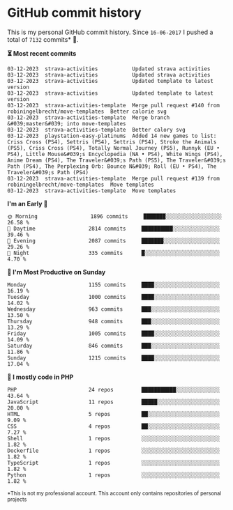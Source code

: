 # GitHub commit history
This is my personal GitHub commit history. Since <!--START_SECTION:first-commit-date-->`16-06-2017`<!--END_SECTION:first-commit-date--> I pushed a total of <!--START_SECTION:total-commit-count-->`7132`<!--END_SECTION:total-commit-count--> commits* 🎉.

<!--START_SECTION:most-recent-commits-->
**⏳ Most recent commits**
                                        
```text
03-12-2023  strava-activities           Updated strava activities
03-12-2023  strava-activities           Updated strava activities
03-12-2023  strava-activities           Updated template to latest version
03-12-2023  strava-activities           Updated template to latest version
03-12-2023  strava-activities-template  Merge pull request #140 from robiningelbrecht/move-templates  Better calorie svg
03-12-2023  strava-activities-template  Merge branch &#039;master&#039; into move-templates
03-12-2023  strava-activities-template  Better calory svg
03-12-2023  playstation-easy-platinums  Added 14 new games to list: Criss Cross (PS4), Settris (PS4), Settris (PS4), Stroke the Animals (PS5), Criss Cross (PS4), Totally Normal Journey (PS5), Runnyk (EU • PS4), Little Mouse&#039;s Encyclopedia (NA • PS4), White Wings (PS4), Anime Dream (PS4), The Traveler&#039;s Path (PS5), The Traveler&#039;s Path (PS4), The Perplexing Orb: Bounce N&#039; Roll (EU • PS4), The Traveler&#039;s Path (PS4)
03-12-2023  strava-activities-template  Merge pull request #139 from robiningelbrecht/move-templates  Move templates
03-12-2023  strava-activities-template  Move templates
```
<!--END_SECTION:most-recent-commits-->  

<!--START_SECTION:commits-per-day-time-->
**I&#039;m an Early 🐤**

```text
🌞 Morning                 1896 commits     ███████░░░░░░░░░░░░░░░░░░   26.58 %
🌆 Daytime                 2814 commits     ██████████░░░░░░░░░░░░░░░   39.46 %
🌃 Evening                 2087 commits     ███████░░░░░░░░░░░░░░░░░░   29.26 %
🌙 Night                   335 commits      █░░░░░░░░░░░░░░░░░░░░░░░░   4.70 %
```
<!--END_SECTION:commits-per-day-time-->  

<!--START_SECTION:commits-per-weekday-->
**📅 I&#039;m Most Productive on Sunday**

```text
Monday                    1155 commits     ████░░░░░░░░░░░░░░░░░░░░░   16.19 %
Tuesday                   1000 commits     ████░░░░░░░░░░░░░░░░░░░░░   14.02 %
Wednesday                 963 commits      ███░░░░░░░░░░░░░░░░░░░░░░   13.50 %
Thursday                  948 commits      ███░░░░░░░░░░░░░░░░░░░░░░   13.29 %
Friday                    1005 commits     ████░░░░░░░░░░░░░░░░░░░░░   14.09 %
Saturday                  846 commits      ███░░░░░░░░░░░░░░░░░░░░░░   11.86 %
Sunday                    1215 commits     ████░░░░░░░░░░░░░░░░░░░░░   17.04 %
```
<!--END_SECTION:commits-per-weekday-->  

<!--START_SECTION:repos-per-language-->
**💬 I mostly code in PHP**

```text
PHP                       24 repos         ███████████░░░░░░░░░░░░░░   43.64 %
JavaScript                11 repos         █████░░░░░░░░░░░░░░░░░░░░   20.00 %
HTML                      5 repos          ██░░░░░░░░░░░░░░░░░░░░░░░   9.09 %
CSS                       4 repos          ██░░░░░░░░░░░░░░░░░░░░░░░   7.27 %
Shell                     1 repos          ░░░░░░░░░░░░░░░░░░░░░░░░░   1.82 %
Dockerfile                1 repos          ░░░░░░░░░░░░░░░░░░░░░░░░░   1.82 %
TypeScript                1 repos          ░░░░░░░░░░░░░░░░░░░░░░░░░   1.82 %
Python                    1 repos          ░░░░░░░░░░░░░░░░░░░░░░░░░   1.82 %
```
<!--END_SECTION:repos-per-language-->  

<sub>*This is not my professional account. This account only contains repositories of personal projects</sub>
